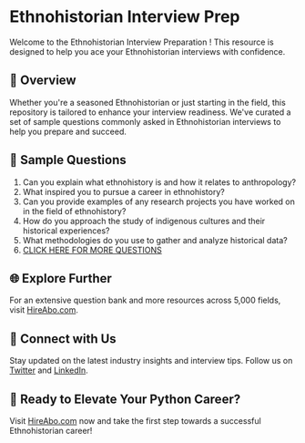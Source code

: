 # Ethnohistorian Interview Prep

Welcome to the Ethnohistorian Interview Preparation ! This resource is designed to help you ace your Ethnohistorian interviews with confidence.

## 🚀 Overview

Whether you're a seasoned Ethnohistorian or just starting in the field, this repository is tailored to enhance your interview readiness. We've curated a set of sample questions commonly asked in Ethnohistorian interviews to help you prepare and succeed.

## 📝 Sample Questions

1. Can you explain what ethnohistory is and how it relates to anthropology?
2. What inspired you to pursue a career in ethnohistory?
3. Can you provide examples of any research projects you have worked on in the field of ethnohistory?
4. How do you approach the study of indigenous cultures and their historical experiences?
5. What methodologies do you use to gather and analyze historical data?
6. [CLICK HERE FOR MORE QUESTIONS](https://hireabo.com/job/7_2_43/Ethnohistorian)

## 🌐 Explore Further

For an extensive question bank and more resources across 5,000 fields, visit [HireAbo.com](https://www.hireabo.com).

## 📱 Connect with Us

Stay updated on the latest industry insights and interview tips. Follow us on [Twitter](https://twitter.com/hireabo) and [LinkedIn](https://www.linkedin.com/in/hire-abo-3609972a8/).

## 🚀 Ready to Elevate Your Python Career?

Visit [HireAbo.com](https://www.hireabo.com) now and take the first step towards a successful Ethnohistorian career!